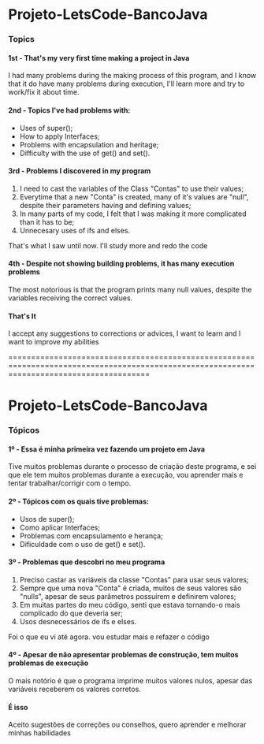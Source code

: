 # Projeto-LetsCode-BancoJava

### Topics

#### 1st - That's my very first time making a project in Java

I had many problems during the making process of this program, and I know that it do have many problems during execution, I'll learn more and try to work/fix it about time.

#### 2nd - Topics I've had problems with:

  - Uses of super();
  - How to apply Interfaces;
  - Problems with encapsulation and heritage;
  - Difficulty with the use of get() and set().

#### 3rd - Problems I discovered in my program

 1. I need to cast the variables of the Class "Contas" to use their values;
 2. Everytime that a new "Conta" is created, many of it's values are "null", despite their parameters having and defining values;
 3. In many parts of my code, I felt that I was making it more complicated than it has to be;
 4. Unnecesary uses of ifs and elses.

That's what I saw until now. I'll study more and redo the code

#### 4th - Despite not showing building problems, it has many execution problems

The most notorious is that the program prints many null values, despite the variables receiving the correct values.

#### That's It
I accept any suggestions to corrections or advices, I want to learn and I want to improve my abilities

===========================================================================================================================================

# Projeto-LetsCode-BancoJava

### Tópicos

#### 1º - Essa é minha primeira vez fazendo um projeto em Java

Tive muitos problemas durante o processo de criação deste programa, e sei que ele tem muitos problemas durante a execução, vou aprender mais e tentar trabalhar/corrigir com o tempo.

#### 2º - Tópicos com os quais tive problemas:

  - Usos de super();
  - Como aplicar Interfaces;
  - Problemas com encapsulamento e herança;
  - Dificuldade com o uso de get() e set().

#### 3º - Problemas que descobri no meu programa

 1. Preciso castar as variáveis da classe "Contas" para usar seus valores;
 2. Sempre que uma nova "Conta" é criada, muitos de seus valores são "nulls", apesar de seus parâmetros possuírem e definirem valores;
 3. Em muitas partes do meu código, senti que estava tornando-o mais complicado do que deveria ser;
 4. Usos desnecessários de ifs e elses.

Foi o que eu vi até agora. vou estudar mais e refazer o código

#### 4º - Apesar de não apresentar problemas de construção, tem muitos problemas de execução

O mais notório é que o programa imprime muitos valores nulos, apesar das variáveis receberem os valores corretos.

#### É isso
Aceito sugestões de correções ou conselhos, quero aprender e melhorar minhas habilidades
